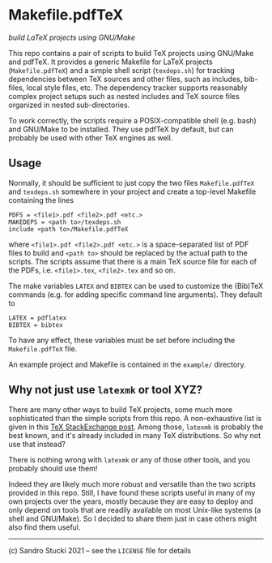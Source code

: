 Makefile.pdfTeX
===============
*build LaTeX projects using GNU/Make*

This repo contains a pair of scripts to build TeX projects using
GNU/Make and pdfTeX.  It provides a generic Makefile for LaTeX
projects (`Makefile.pdfTeX`) and a simple shell script (`texdeps.sh`)
for tracking dependencies between TeX sources and other files, such as
includes, bib-files, local style files, etc.  The dependency tracker
supports reasonably complex project setups such as nested includes and
TeX source files organized in nested sub-directories.

To work correctly, the scripts require a POSIX-compatible shell
(e.g. bash) and GNU/Make to be installed.  They use pdfTeX by default,
but can probably be used with other TeX engines as well.


## Usage

Normally, it should be sufficient to just copy the two files
`Makefile.pdfTeX` and `texdeps.sh` somewhere in your project and
create a top-level Makefile containing the lines

```
PDFS = <file1>.pdf <file2>.pdf <etc.>
MAKEDEPS = <path to>/texdeps.sh
include <path to>/Makefile.pdfTeX
```

where `<file1>.pdf <file2>.pdf <etc.>` is a space-separated list of
PDF files to build and `<path to>` should be replaced by the actual
path to the scripts.  The scripts assume that there is a main TeX
source file for each of the PDFs, i.e. `<file1>.tex`, `<file2>.tex`
and so on.

The make variables `LATEX` and `BIBTEX` can be used to customize the
(Bib)TeX commands (e.g. for adding specific command line arguments).
They default to

```
LATEX = pdflatex
BIBTEX = bibtex
```

To have any effect, these variables must be set before including the
`Makefile.pdfTeX` file.

An example project and Makefile is contained in the `example/`
directory.


## Why not just use `latexmk` or tool XYZ?

There are many other ways to build TeX projects, some much more
sophisticated than the simple scripts from this repo.  A non-exhaustive
list is given in this [TeX StackExchange
post](https://tex.stackexchange.com/questions/40738/how-to-properly-make-a-latex-project).
Among those, `latexmk` is probably the best known, and it's already
included in many TeX distributions.  So why not use that instead?

There is nothing wrong with `latexmk` or any of those other tools, and
you probably should use them!

Indeed they are likely much more robust and versatile than the two
scripts provided in this repo.  Still, I have found these scripts
useful in many of my own projects over the years, mostly because they
are easy to deploy and only depend on tools that are readily available
on most Unix-like systems (a shell and GNU/Make).  So I decided to
share them just in case others might also find them useful.

----
(c) Sandro Stucki 2021 – see the `LICENSE` file for details
